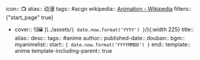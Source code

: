 icon:: 📺
alias:: 动漫
tags:: #acgn
wikipedia:: [Animation - Wikipedia](https://en.wikipedia.org/wiki/Animation)
filters:: {"start_page" true}

  - cover:: ![🖼 ](../assets/``{ date.now.format('YYYY') }``/){:width 225}
    title:: 
    alias:: 
    desc:: 
    tags:: #anime
    author:: 
    published-date:: 
    douban:: 
    bgm:: 
    myanimelist:: 
    start:: ``{ date.now.format('YYYYMMDD') }``
    end:: 
    template:: anime
    template-including-parent:: true